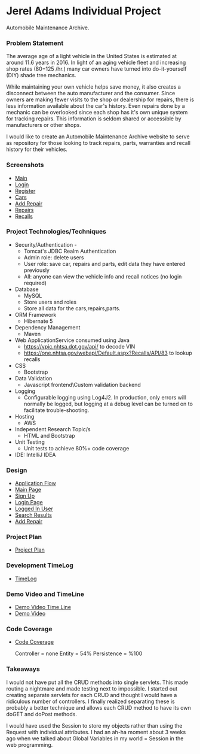 # Jerel Adams Individual Project

Automobile Maintenance Archive.

### Problem Statement

The average age of a light vehicle in the United States is estimated at around 11.6 years in 2016. In light of an aging vehicle fleet and increasing shop rates ($80-$125 /hr.) many car owners have turned into do-it-yourself (DIY) shade tree mechanics.

While maintaining your own vehicle helps save money, it also creates a disconnect between the auto manufacturer and the consumer. Since owners are making fewer visits to the shop or dealership for repairs, there is less information available about the car's history. Even repairs done by a mechanic can be overlooked since each shop has it's own unique system for tracking repairs. This information is seldom shared or accessible by manufacturers or other shops.

I would like to create an Automobile Maintenance Archive website to serve as repository for those looking to track repairs, parts, warranties and recall history for their vehicles.

### Screenshots

* [Main](images/MainScreen.jpg)
* [Login](images/LoginScreen.jpg)
* [Register](images/RegisterScreen.jpg)
* [Cars](images/CarsScreen.jpg)
* [Add Repair](images/AddRepairScreen.jpg)
* [Repairs](images/RepairsScreen.jpg)
* [Recalls](images/RecallsScreen.jpg)


### Project Technologies/Techniques

* Security/Authentication -
  * Tomcat's JDBC Realm Authentication
  * Admin role: delete users
  * User role: save car, repairs and parts, edit data they have entered previously
  * All: anyone can view the vehicle info and recall notices (no login required)
* Database
  * MySQL
  * Store users and roles
  * Store all data for the cars,repairs,parts.
* ORM Framework
  * Hibernate 5
* Dependency Management
  * Maven
* Web ApplicationService consumed using Java
  * https://vpic.nhtsa.dot.gov/api/ to decode VIN
  * https://one.nhtsa.gov/webapi/Default.aspx?Recalls/API/83 to lookup recalls
* CSS
  * Bootstrap
* Data Validation
  * Javascript frontend\Custom validation backend
* Logging
  * Configurable logging using Log4J2. In production, only errors will normally be logged, but logging at a debug level can be turned on to facilitate trouble-shooting.
* Hosting
  * AWS
* Independent Research Topic/s
  * HTML and Bootstrap
* Unit Testing
  * Unit tests to achieve 80%+ code coverage
* IDE: IntelliJ IDEA


### Design

* [Application Flow](DesignDocuments/applicationFlow.md)
* [Main Page](images/Main.png)
* [Sign Up](images/SignUp.png)
* [Login Page](images/Login.png)
* [Logged In User](images/LoggedInUser.png)
* [Search Results](images/SearchResults.png)
* [Add Repair](images/AddRepair.png)

### Project Plan

* [Project Plan](ProjectPlan.md)

### Development TimeLog

* [TimeLog](TimeLog.md)

### Demo Video and TimeLine

* [Demo Video Time Line](TimeLine.md)
* [Demo Video](https://youtu.be/LbnBbs6DGus)


### Code Coverage

* [Code Coverage](Images/CodeCoverage.png)

  Controller = none
  Entity = 54%
  Persistence = %100

### Takeaways

I would not have put all the CRUD methods into single servlets. This made routing a nightmare and made testing next to impossible. I started out creating separate servlets for each CRUD and thought I would have a ridiculous number of controllers. I finally realized separating these is probably a better technique and allows each CRUD method to have its own doGET and doPost methods.

I would have used the Session to store my objects rather than using the Request with individual attributes. I had an ah-ha moment about 3 weeks ago when we talked about Global Variables in my world = Session in the web programming.
